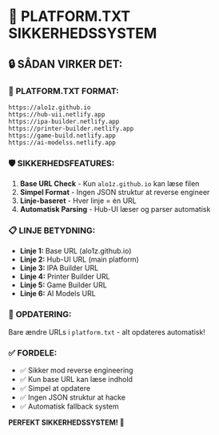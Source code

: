 # 📝 PLATFORM.TXT SIKKERHEDSSYSTEM

## 🔒 SÅDAN VIRKER DET:

### 📁 **PLATFORM.TXT FORMAT:**
```
https://alo1z.github.io
https://hub-uii.netlify.app
https://ipa-builder.netlify.app
https://printer-builder.netlify.app
https://game-build.netlify.app
https://ai-modelss.netlify.app
```

### 🛡️ **SIKKERHEDSFEATURES:**

1. **Base URL Check** - Kun `alo1z.github.io` kan læse filen
2. **Simpel Format** - Ingen JSON struktur at reverse engineer
3. **Linje-baseret** - Hver linje = én URL
4. **Automatisk Parsing** - Hub-UI læser og parser automatisk

### 📋 **LINJE BETYDNING:**
- **Linje 1:** Base URL (alo1z.github.io)
- **Linje 2:** Hub-UI URL (main platform)
- **Linje 3:** IPA Builder URL
- **Linje 4:** Printer Builder URL  
- **Linje 5:** Game Builder URL
- **Linje 6:** AI Models URL

### 🔧 **OPDATERING:**
Bare ændre URLs i `platform.txt` - alt opdateres automatisk!

### ✅ **FORDELE:**
- ✅ Sikker mod reverse engineering
- ✅ Kun base URL kan læse indhold
- ✅ Simpel at opdatere
- ✅ Ingen JSON struktur at hacke
- ✅ Automatisk fallback system

**PERFEKT SIKKERHEDSSYSTEM! 🚀**